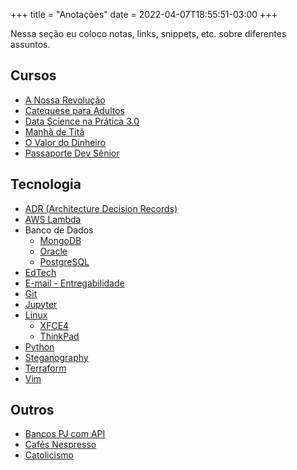 +++
title = "Anotações"
date = 2022-04-07T18:55:51-03:00
+++


Nessa seção eu coloco notas, links, snippets, etc. sobre diferentes assuntos.


## Cursos

- [A Nossa Revolução](/anotacoes/a-nossa-revolucao/)
- [Catequese para Adultos](/anotacoes/catequese-para-adultos/)
- [Data Science na Prática 3.0](/anotacoes/data-science-na-pratica/)
- [Manhã de Titã](/anotacoes/manha-de-tita/)
- [O Valor do Dinheiro](/anotacoes/o-valor-do-dinheiro/)
- [Passaporte Dev Sênior](/anotacoes/passaporte-dev-senior/)


## Tecnologia

- [ADR (Architecture Decision Records)](/anotacoes/adr/)
- [AWS Lambda](/anotacoes/aws/lambda/)
- Banco de Dados
  - [MongoDB](/anotacoes/banco-de-dados/mongodb/)
  - [Oracle](/anotacoes/banco-de-dados/oracle/)
  - [PostgreSQL](/anotacoes/banco-de-dados/postgresql/)
- [EdTech](/anotacoes/edtech/)
- [E-mail - Entregabilidade](/anotacoes/entregabilidade-de-emails/)
- [Git](/anotacoes/git/)
- [Jupyter](/anotacoes/jupyter/)
- [Linux](/anotacoes/linux/)
  - [XFCE4](/anotacoes/linux/xfce4/)
  - [ThinkPad](/anotacoes/linux/thinkpad/)
- [Python](/anotacoes/python/)
- [Steganography](/anotacoes/steganography/)
- [Terraform](/anotacoes/terraform/)
- [Vim](/anotacoes/vim/)


## Outros
- [Bancos PJ com API](/anotacoes/bancos-pj-com-api/)
- [Cafés Nespresso](/anotacoes/nespresso/)
- [Catolicismo](/anotacoes/catolicismo/)
